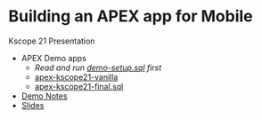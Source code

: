 # Building an APEX app for Mobile 

Kscope 21 Presentation


- APEX Demo apps
  - _Read and run [demo-setup.sql](demo-setup.sql) first_
  - [apex-kscope21-vanilla](apex-kscope21-vanilla)
  - [apex-kscope21-final.sql](apex-kscope21-final.sql)
- [Demo Notes](mobile-demo.md)
- [Slides](kscope21-mobile.pptx)
